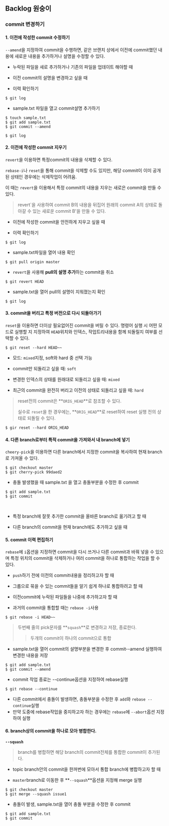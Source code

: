 ## Backlog 원숭이

### commit 변경하기

#### 1. 이전에 작성한 commit 수정하기

`--amend`을 지정하여 commit을 수행하면, 같은 브랜치 상에서 이전에 commit했던 내용에 새로운 내용을 추가하거나 설명을 수정할 수 있다.

* 누락된 파일을 새로 추가하거나 기존의 파일을 업데이트 해야할 때
* 이전 commit의 설명을 변경하고 싶을 때



* 이력 확인하기

```
$ git log
```

* sample.txt 파일을 열고 commit설명 추가하기

```
$ touch sample.txt
$ git add sample.txt
$ git commit --amend
```



```
$ git log
```







#### 2. 이전에 작성한 commit 지우기

`revert`을 이용하면 특정commit의 내용을 삭제할 수 있다.

`rebase-i`나 `reset`을 통해 commit을 삭제할 수도 있지만, 해당 commit이 이미 공개된 상태인 경우에는 삭제작업이 어려움.

이 때는 `revert`을 이용해서 특정 commit의 내용을 지우는 새로은 commit을 만들 수 있다.

> revert`을 사용하여 commit B의 내용을 뒤집어 원래의 commit A의 상태로 돌아갈 수 있는 새로운 commit B'을 만들 수 있다.

* 이전에 작성한 commit을 안전하게 지우고 싶을 때



* 이력 확인하기

```
$ git log
```

* sample.txt파일을 열어 내용 확인

```
$ git pull origin master
```

* `revert`을 사용해 **pull의 설명 추가**하는 commit을 취소

```
$ git revert HEAD
```

* sample.txt을 열어 pull의 설명이 지워졌는지 확인

```
$ git log
```





#### 3. commit을 버리고 특정 버전으로 다시 되돌아가기

`reset`을 이용하면 더이상 필요없어진 commit을 버릴 수 있다. 명령어 실행 시 어떤 모드로 실행할 지 지정하여 `HEAD`위치와 인덱스, 작업트리내용을 함께 되돌릴지 여부를 선택할 수 있다.

```
$ git reset --hard HEAD~~
```

* 모드: `mixed`지정, soft와 hard 중 선택 가능

* commit만 되돌리고 싶을 때: `soft`

* 변경한 인덱스의 상태를 원래대로 되돌리고 싶을 때: `mixed`

* 최근의 commit을 완전히 버리고 이전의 상태로 되돌리고 싶을 때: `hard`



> reset전의 commit은 **`ORIG_HEAD`**로 참조할 수 있다.
>
> 실수로 `reset`을 한 경우에는, 	**`ORIG_HEAD`**로 reset하여 reset 실행 전의 상태로 되돌릴 수 있다.

```
$ gir reset --hard ORIG_HEAD
```





#### 4. 다른 branch로부터 특적 commit을 가져와서 내 branch에 넣기

`cheery-pick`을 이용하면 다른 branch에서 지정한 commit을 복사하여 현재 branch로 가져올 수 있다.

```
$ git checkout master
$ git cherry-pick 99daed2
```

* 충돌 발생했을 때 sample.txt 을 열고 충돌부분을 수정한 후 commit

```
$ git add sample.txt
$ git commit
```

​	

* 특정 branch에 잘못 추가한 commit을 올바른 branch로 옮기려고 할 때

* 다른 branch의 commit을 현재 branch에도 추가하고 싶을 때



#### 5. commit 이력 편집하기

`rebase`에 `i`옵션을 지정하면 commit을 다시 쓰거나 다른 commit과 바꿔 넣을 수 있으며 특정 위치의 commit을 삭제하거나 여러 commit을 하나로 통합하는 작업을 할 수 있다.

* `push`하기 전에 이전의 commit내용을 정리하고자 할 때

* 그룹으로 묶을 수 있는 commit들을 알기 쉽게 하나로 통합하려고 할 때

* 이전commit에 누락된 파일들을 나중에 추가하고자 할 때



* 과거의 commit을 통합할 때는 `rebase -i`사용

```
$ git rebase -i HEAD~~
```

> 두번째 줄의 pick문자를 **`squash`**로 변경하고 저장, 종료한다.
>
> > 두개의 commit이 하나의 commit으로 통합



* sample.txt을 열어 commit의 설명부분을 변경한 후 commit--amend 실행하여 변경한 내용을 저장

```
$ git add sample.txt
$ git commit --amend
```

* commit 작업 종료는 --continue옵션을 지정하여 rebase실행

```
$ git rebase --continue
```



* 다른 commit에서 충돌이 발생하면, 충돌부분을 수정한 후 `add`와 `rebase --continue`실행
* 만약 도중에 rebase작업을 중지하고자 하는 경우에는 `rebase`에 `--abort`옵션 지정하여 실행





#### 6. branch상의 commit을 하나로 모아 병합한다.

**`--squash`**

> branch를 병합하면 해당 branch의 commit전체를 통합한 commit이 추가된다.

* topic branch안의 commit을 한꺼번에 모아서 통합 branch에 병합하고자 할 때



* `master`branch로 이동한 후 **`--squash`**옵션을 지정해 merge 실행

```
$ git checkout master
$ git merge --squash issue1
```

* 충돌이 발생, sample.txt을 열어 충돌 부분을 수정한 후 commit

```
$ git add sample.txt
$ git commit
```

